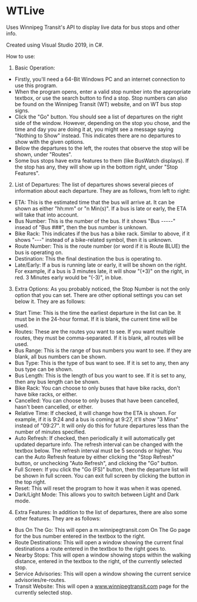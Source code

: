 # WTLive
Uses Winnipeg Transit's API to display live data for bus stops and other info.

Created using Visual Studio 2019, in C#.

How to use:
1. Basic Operation:
 - Firstly, you'll need a 64-Bit Windows PC and an internet connection to use this program.
 - When the program opens, enter a valid stop number into the appropriate textbox, or use the search button to find a stop. Stop numbers can also be found on the Winnipeg Transit (WT) website, and on WT bus stop signs.
 - Click the "Go" button. You should see a list of departures on the right side of the window. However, depending on the stop you chose, and the time and day you are doing it at, you might see a message saying "Nothing to Show" instead. This indicates there are no departures to show with the given options.
 - Below the departures to the left, the routes that observe the stop will be shown, under "Routes". 
 - Some bus stops have extra features to them (like BusWatch displays). If the stop has any, they will show up in the bottom right, under "Stop Features".

2. List of Departures:
The list of departures shows several pieces of information about each departure. They are as follows, from left to right:
 - ETA: This is the estimated time that the bus will arrive at. It can be shown as either "hh:mm" or "n Min(s)". If a bus is late or early, the ETA will take that into account.
 - Bus Number: This is the number of the bus. If it shows "Bus -----" insead of "Bus ###", then the bus number is unknown.
 - Bike Rack: This indicates if the bus has a bike rack. Similar to above, if it shows "---" instead of a bike-related symbol, then it is unknown.
 - Route Number: This is the route number (or word if it is Route BLUE) the bus is operating on.
 - Destination: This the final destination the bus is operating to.
 - Late/Early: If a bus is running late or early, it will be shown on the right. For example, if a bus is 3 minutes late, it will show "(+3)" on the right, in red. 3 Minutes early would be "(-3)", in blue. 

3. Extra Options:
As you probably noticed, the Stop Number is not the only option that you can set. There are other optional settings you can set below it. They are as follows:
 - Start Time: This is the time the earliest departure in the list can be. It must be in the 24-hour format. If it is blank, the current time will be used.
 - Routes: These are the routes you want to see. If you want multiple routes, they must be comma-separated. If it is blank, all routes will be used.
 - Bus Range: This is the range of bus numbers you want to see. If they are blank, all bus numbers can be shown.
 - Bus Type: This is the type of bus want to see. If it is set to any, then any bus type can be shown.
 - Bus Length: This is the length of bus you want to see. If it is set to any, then any bus length can be shown.
 - Bike Rack: You can choose to only buses that have bike racks, don't have bike racks, or either.
 - Cancelled: You can choose to only buses that have been cancelled, hasn't been cancelled, or either.
 - Relative Time: If checked, it will change how the ETA is shown. For example, if it is 9:24 and a bus is coming at 9:27, it'll show "3 Mins" instead of "09:27". It will only do this for future departures less than the number of minutes specified.
 - Auto Refresh: If checked, then periodically it will automatically get updated departure info. The refresh interval can be changed with the textbox below. The refresh interval must be 5 seconds or higher. You can the Auto Refresh feature by either clicking the "Stop Refresh" button, or unchecking "Auto Refresh", and clicking the "Go" button.
 - Full Screen: If you click the "Go (FS)" button, then the departure list will be shown in full screen. You can exit full screen by clicking the button in the top right.
 - Reset: This will reset the program to how it was when it was opened.
 - Dark/Light Mode: This allows you to switch between Light and Dark mode.

4. Extra Features:
In addition to the list of departures, there are also some other features. They are as follows:
 - Bus On The Go: This will open a m.winnipegtransit.com On The Go page for the bus number entered in the textbox to the right.
 - Route Destinations: This will open a window showing the current final destinations a route entered in the textbox to the right goes to.
 - Nearby Stops: This will open a window showing stops within the walking distance, entered in the textbox to the right, of the currently selected stop.
 - Service Advisories: This will open a window showing the current service advisories/re-routes.
 - Transit Website: This will open a www.winnipegtransit.com page for the currently selected stop.

